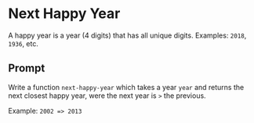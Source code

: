 # Next Happy Year
A happy year is a year (4 digits) that has all unique digits. Examples: `2018`, `1936`, etc.

## Prompt
Write a function `next-happy-year` which takes a year `year` and returns the next closest happy year, were the next year is `>` the previous.

Example: `2002 => 2013`
